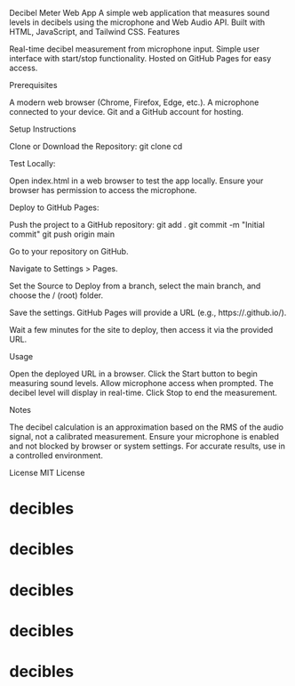 Decibel Meter Web App
A simple web application that measures sound levels in decibels using the microphone and Web Audio API. Built with HTML, JavaScript, and Tailwind CSS.
Features

Real-time decibel measurement from microphone input.
Simple user interface with start/stop functionality.
Hosted on GitHub Pages for easy access.

Prerequisites

A modern web browser (Chrome, Firefox, Edge, etc.).
A microphone connected to your device.
Git and a GitHub account for hosting.

Setup Instructions

Clone or Download the Repository:
git clone <your-repository-url>
cd <repository-name>


Test Locally:

Open index.html in a web browser to test the app locally.
Ensure your browser has permission to access the microphone.


Deploy to GitHub Pages:

Push the project to a GitHub repository:
git add .
git commit -m "Initial commit"
git push origin main


Go to your repository on GitHub.

Navigate to Settings > Pages.

Set the Source to Deploy from a branch, select the main branch, and choose the / (root) folder.

Save the settings. GitHub Pages will provide a URL (e.g., https://<username>.github.io/<repository-name>).

Wait a few minutes for the site to deploy, then access it via the provided URL.




Usage

Open the deployed URL in a browser.
Click the Start button to begin measuring sound levels.
Allow microphone access when prompted.
The decibel level will display in real-time.
Click Stop to end the measurement.

Notes

The decibel calculation is an approximation based on the RMS of the audio signal, not a calibrated measurement.
Ensure your microphone is enabled and not blocked by browser or system settings.
For accurate results, use in a controlled environment.

License
MIT License
# decibles
# decibles
# decibles
# decibles
# decibles
